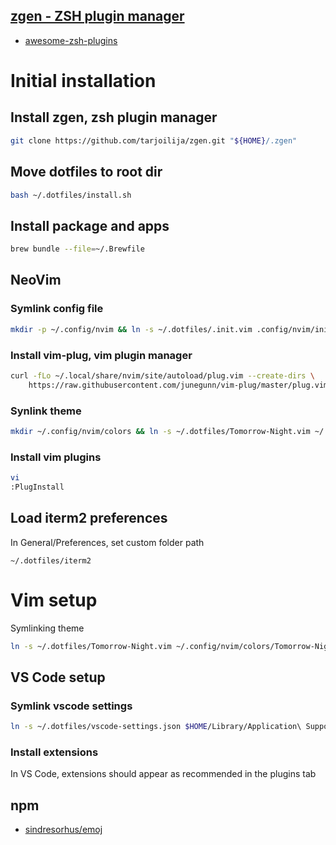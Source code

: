 ## [zgen - ZSH plugin manager](https://github.com/tarjoilija/zgen)

- [awesome-zsh-plugins](https://github.com/unixorn/awesome-zsh-plugins)


# Initial installation

## Install zgen, zsh plugin manager

```bash
git clone https://github.com/tarjoilija/zgen.git "${HOME}/.zgen"
```

## Move dotfiles to root dir

```bash
bash ~/.dotfiles/install.sh
```

## Install package and apps

```bash
brew bundle --file=~/.Brewfile
```

## NeoVim

### Symlink config file

```bash
mkdir -p ~/.config/nvim && ln -s ~/.dotfiles/.init.vim .config/nvim/init.vim
```

### Install vim-plug, vim plugin manager

```bash
curl -fLo ~/.local/share/nvim/site/autoload/plug.vim --create-dirs \
    https://raw.githubusercontent.com/junegunn/vim-plug/master/plug.vim
```

### Synlink theme

```bash
mkdir ~/.config/nvim/colors && ln -s ~/.dotfiles/Tomorrow-Night.vim ~/.config/nvim/colors/Tomorrow-Night.vim
```

### Install vim plugins

```bash
vi
:PlugInstall
```

## Load iterm2 preferences

In General/Preferences, set custom folder path
```
~/.dotfiles/iterm2
```

# Vim setup

Symlinking theme

```bash
ln -s ~/.dotfiles/Tomorrow-Night.vim ~/.config/nvim/colors/Tomorrow-Night.vim
```

## VS Code setup

### Symlink vscode settings

```bash
ln -s ~/.dotfiles/vscode-settings.json $HOME/Library/Application\ Support/Code/User/settings.json
```

### Install extensions

In VS Code, extensions should appear as recommended in the plugins tab



## npm

- [sindresorhus/emoj](https://github.com/sindresorhus/emoj) 

